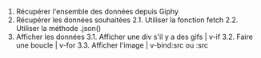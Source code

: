 1. Récupérer l'ensemble des données depuis Giphy
2. Récupérer les données souhaitées
    2.1. Utiliser la fonction fetch
    2.2. Utiliser la méthode .json()
3. Afficher les données
    3.1. Afficher une div s'il y a des gifs | v-if
    3.2. Faire une boucle | v-for
    3.3. Afficher l'image | v-bind:src ou :src